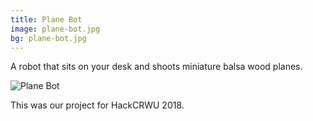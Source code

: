 ```yaml
---
title: Plane Bot
image: plane-bot.jpg
bg: plane-bot.jpg
---
```


A robot that sits on your desk and shoots miniature balsa wood planes.

![Plane Bot](plane-bot.jpg)

This was our project for HackCRWU 2018.
